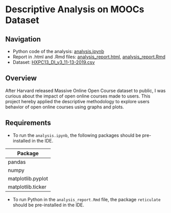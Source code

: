 # Descriptive Analysis on MOOCs Dataset

## Navigation
- Python code of the analysis: [analysis.ipynb](./Descriptive_MOOCs/analysis.ipynb)
- Report in .html and .Rmd files: [analysis_report.html](./Descriptive_MOOCs/analysis_report.html), [analysis_report.Rmd](./Descriptive_MOOCs/analysis_report.Rmd)
- Dataset: [HXPC13_DI_v3_11-13-2019.csv](./Descriptive_MOOCs/HXPC13_DI_v3_11-13-2019.csv)

## Overview
After Harvard released Massive Online Open Course dataset to public, I was curious about the impact of open online courses made to users. This project hereby applied the descriptive methodology to explore users behavior of open online courses using graphs and plots.

## Requirements
- To run the `analysis.ipynb`, the following packages should be pre-installed in the IDE.

| Package            |
| ------------------ |
| pandas              |
| numpy            |
| matplotlib.pyplot        |
| matplotlib.ticker        |

- To run Python in the `analysis_report.Rmd` file, the package `reticulate` should be pre-installed in the IDE.
